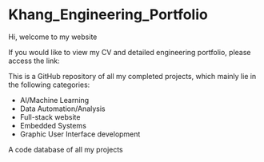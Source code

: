 # Khang_Engineering_Portfolio
Hi, welcome to my website

If you would like to view my CV and detailed engineering portfolio, please access the link: 

This is a GitHub repository of all my completed projects, which mainly lie in the following categories:
- AI/Machine Learning
- Data Automation/Analysis
- Full-stack website
- Embedded Systems
- Graphic User Interface development
  
A code database of all my projects
